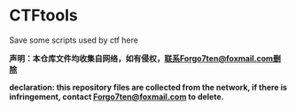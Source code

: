 # CTFtools

Save some scripts used by ctf here

**声明：本仓库文件均收集自网络，如有侵权，联系Forgo7ten@foxmail.com删除**

**declaration: this repository files are collected from the network, if there is infringement, contact Forgo7ten@foxmail.com to delete.**

